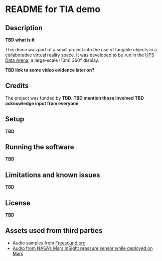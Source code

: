 # README for TIA demo

## Description
**TBD what is it**

This demo was part of a small project into the use of tangible objects in a collaborative virtual reality space. It was developed to be run in the [UTS Data Arena][1], a large-scale (10m) 360º display.

**TBD link to some video evidence later on?**

## Credits
The project was funded by **TBD**.
**TBD mention those involved**
**TBD acknowledge input from everyone**

## Setup
**TBD**

## Running the software
**TBD**

## Limitations and known issues
**TBD**

## License
**TBD**

## Assets used from third parties
- Audio samples from [Freesound.org][2]
- [Audio from NASA’s Mars InSight pressure sensor while deployed on Mars][3]

[1]:	https://www.uts.edu.au/partners-and-community/data-arena/overview
[2]:	https://freesound.org/
[3]:	https://www.nasa.gov/connect/sounds/index.html
